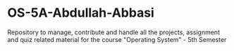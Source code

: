 # OS-5A-Abdullah-Abbasi
Repository to manage, contribute and handle all the projects, assignment and quiz related material for the course "Operating System" - 5th Semester
